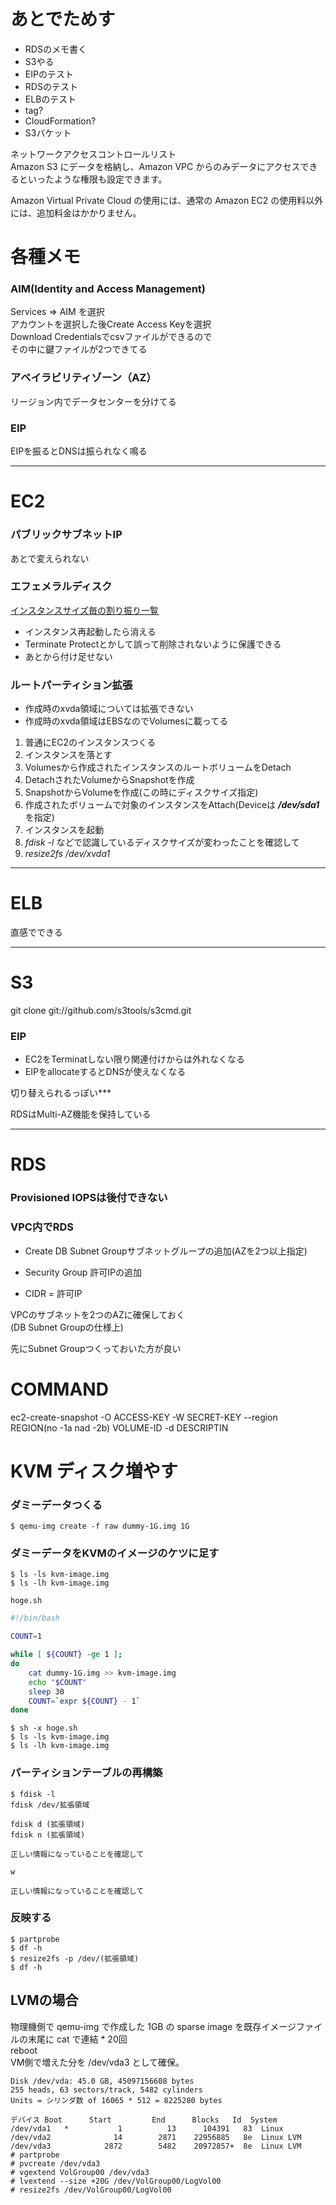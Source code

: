 # あとでためす 
 
- RDSのメモ書く  
- S3やる
- EIPのテスト  
- RDSのテスト  
- ELBのテスト  
- tag?  
- CloudFormation?  
- S3バケット  
  
ネットワークアクセスコントロールリスト  
Amazon S3 にデータを格納し、Amazon VPC からのみデータにアクセスできるといったような権限も設定できます。  
  
Amazon Virtual Private Cloud の使用には、通常の Amazon EC2 の使用料以外には、追加料金はかかりません。  
  
# 各種メモ

### AIM(Identity and Access Management)  

Services => AIM を選択  
アカウントを選択した後Create Access Keyを選択  
Download Credentialsでcsvファイルができるので  
その中に鍵ファイルが2つできてる  
  
### アベイラビリティゾーン（AZ）  
  
リージョン内でデータセンターを分けてる
  

### EIP
  
EIPを振るとDNSは振られなく鳴る

---
  
# EC2  
  
### パブリックサブネットIP
  
あとで変えられない
  
### エフェメラルディスク  

 [インスタンスサイズ毎の割り振り一覧](http://macedoniashooter.blogspot.jp/2012/09/aws.html)

 - インスタンス再起動したら消える  
 - Terminate Protectとかして誤って削除されないように保護できる  
 - あとから付け足せない  

  
  
### ルートパーティション拡張  
  
- 作成時のxvda領域については拡張できない  
- 作成時のxvda領域はEBSなのでVolumesに載ってる  
  
  
1. 普通にEC2のインスタンスつくる  
2. インスタンスを落とす  
3. Volumesから作成されたインスタンスのルートボリュームをDetach  
4. DetachされたVolumeからSnapshotを作成  
5. SnapshotからVolumeを作成(この時にディスクサイズ指定)  
6. 作成されたボリュームで対象のインスタンスをAttach(Deviceは ***/dev/sda1*** を指定)  
7. インスタンスを起動  
8. *fdisk -l* などで認識しているディスクサイズが変わったことを確認して  
9. *resize2fs /dev/xvda1*  
  
---

# ELB

直感でできる

---
  
# S3  
  
git clone git://github.com/s3tools/s3cmd.git  
  
  
### EIP  
  
- EC2をTerminatしない限り関連付けからは外れなくなる
- EIPをallocateするとDNSが使えなくなる  
  
切り替えられるっぽい***  
  
RDSはMulti-AZ機能を保持している  
  
  
---
  
# RDS
  
### Provisioned IOPSは後付できない

### VPC内でRDS  
  
 - Create DB Subnet Groupサブネットグループの追加(AZを2つ以上指定)
 - Security Group 許可IPの追加

 - CIDR = 許可IP  
  
VPCのサブネットを2つのAZに確保しておく  
(DB Subnet Groupの仕様上)  
  
先にSubnet Groupつくっておいた方が良い

# COMMAND

ec2-create-snapshot -O ACCESS-KEY -W SECRET-KEY --region REGION(no -1a nad -2b) VOLUME-ID -d DESCRIPTIN


# KVM ディスク増やす

### ダミーデータつくる

`$ qemu-img create -f raw dummy-1G.img 1G`

### ダミーデータをKVMのイメージのケツに足す

`$ ls -ls kvm-image.img`   
`$ ls -lh kvm-image.img`

`hoge.sh`
```bash
#!/bin/bash

COUNT=1

while [ ${COUNT} -ge 1 ];
do
    cat dummy-1G.img >> kvm-image.img
    echo "$COUNT"
    sleep 30
    COUNT=`expr ${COUNT} - 1`
done
```

`$ sh -x hoge.sh`   
`$ ls -ls kvm-image.img`   
`$ ls -lh kvm-image.img`

### パーティションテーブルの再構築

```
$ fdisk -l  
fdisk /dev/拡張領域  
  
fdisk d (拡張領域)  
fdisk n (拡張領域)  

正しい情報になっていることを確認して

w

正しい情報になっていることを確認して
```

### 反映する

```
$ partprobe
$ df -h
$ resize2fs -p /dev/(拡張領域)
$ df -h
```


## LVMの場合


物理機側で qemu-img で作成した 1GB の sparse image を既存イメージファイルの末尾に cat で連結 * 20回  
reboot  
VM側で増えた分を /dev/vda3 として確保。  

```
Disk /dev/vda: 45.0 GB, 45097156608 bytes
255 heads, 63 sectors/track, 5482 cylinders
Units = シリンダ数 of 16065 * 512 = 8225280 bytes

デバイス Boot      Start         End      Blocks   Id  System
/dev/vda1   *           1          13      104391   83  Linux
/dev/vda2              14        2871    22956885   8e  Linux LVM
/dev/vda3            2872        5482    20972857+  8e  Linux LVM
# partprobe
# pvcreate /dev/vda3
# vgextend VolGroup00 /dev/vda3
# lvextend --size +20G /dev/VolGroup00/LogVol00
# resize2fs /dev/VolGroup00/LogVol00
```
